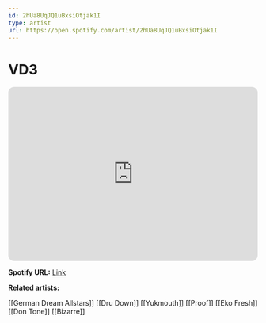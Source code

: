 ```yaml
---
id: 2hUa8UqJQ1uBxsiOtjak1I
type: artist
url: https://open.spotify.com/artist/2hUa8UqJQ1uBxsiOtjak1I
---
```

# VD3

<iframe style="border-radius:12px" src="https://open.spotify.com/embed/artist/2hUa8UqJQ1uBxsiOtjak1I" width="100%" height="352" frameBorder="0" allowfullscreen="" allow="autoplay; clipboard-write; encrypted-media; fullscreen; picture-in-picture" loading="lazy"></iframe>

**Spotify URL:** [Link](https://open.spotify.com/artist/2hUa8UqJQ1uBxsiOtjak1I)

**Related artists:**

[[German Dream Allstars]]
[[Dru Down]]
[[Yukmouth]]
[[Proof]]
[[Eko Fresh]]
[[Don Tone]]
[[Bizarre]]
